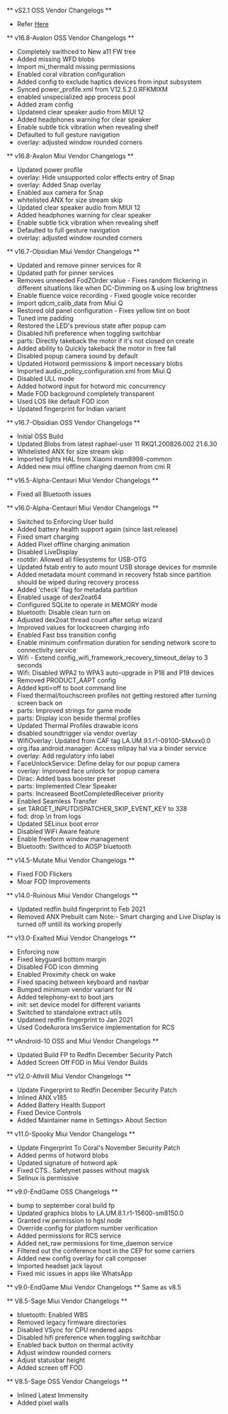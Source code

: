** vS2.1 OSS Vendor Changelogs **

- Refer [Here](https://github.com/SukeeratSG/dump-public/blob/iron/Announcements/raphael.md)

** v16.8-Avalon OSS Vendor Changelogs **
- Completely swithced to New a11 FW tree
- Added missing WFD blobs
- Import mi_thermald missing permissions
- Enabled coral vibration configuration
- Added config to exclude haptics devices from input subsystem
- Synced power_profile.xml from V12.5.2.0.RFKMIXM
- enabled unspecialized app process pool
- Added zram config
- Updateed clear speaker audio from MIUI 12
- Added headphones warning for clear speaker
- Enable subtle tick vibration when revealing shelf
- Defaulted to full gesture navigation
- overlay: adjusted window rounded corners

** v16.8-Avalon Miui Vendor Changelogs **
- Updated power profile
- overlay: Hide unsupported color effects entry of Snap
- overlay: Added Snap overlay
- Enabled aux camera for Snap
- whitelisted ANX for size stream skip
- Updated clear speaker audio from MIUI 12
- Added headphones warning for clear speaker
- Enable subtle tick vibration when revealing shelf
- Defaulted to full gesture navigation
- overlay: adjusted window rounded corners

** v16.7-Obsidian Miui Vendor Changelogs **
- Updated and remove pinner services for R
- Updated path for pinner services
- Removes unneeded FodZOrder value - Fixes random flickering in different situations like when DC-Dimming on & using low brightness
- Enable fluence voice recording - Fixed google voice recorder
- Import qdcm_calib_data from Miui Q
- Restored old panel configuration - Fixes yellow tint on boot
- Tuned ime padding
- Restored the LED's previous state after popup cam
- Disabled hifi preference when toggling switchbar
- parts: Directly takeback the motor if it's not closed on create
- Added ability to Quickly takeback the motor in free fall
- Disabled popup camera sound by default
- Updated Hotword permissions & import necessary blobs
- Imported audio_policy_configuration.xml from Miui Q
- Disabled ULL mode
- Added hotword input for hotword mic concurrency
- Made FOD background completely transparent
- Used LOS like default FOD icon
- Updated fingerprint for Indian variant

** v16.7-Obsidian OSS Vendor Changelogs **
- Initial OSS Build
- Updated Blobs from latest raphael-user 11 RKQ1.200826.002 21.6.30
- Whitelisted ANX for size stream skip
- Imported lights HAL from Xiaomi msm8998-common
- Added new miui offline charging daemon from cmi R


** v16.5-Alpha-Centauri Miui Vendor Changelogs **
- Fixed all Bluetooth issues

** v16.0-Alpha-Centauri Miui Vendor Changelogs **
- Switched to Enforcing User build
- Added battery health support again (since last release)
- Fixed smart charging
- Added Pixel offline charging animation
- Disabled LiveDisplay
- rootdir: Allowed all filesystems for USB-OTG
- Updated fstab entry to auto mount USB storage devices for msmnile
- Added metadata mount command in recovery fstab since partition should be wiped during recovery process
- Added 'check' flag for metadata partition
- Enabled usage of dex2oat64
- Configured SQLite to operate in MEMORY mode
- bluetooth: Disable clean turn on
- Adjusted dex2oat thread count after setup wizard
- Improved values for lockscreen charging info
- Enabled Fast bss transition config
- Enable minimum confirmation duration for sending network score to connectivity service
- Wifi - Extend config_wifi_framework_recovery_timeout_delay to 3 seconds
- Wifi: Disabled WPA2 to WPA3 auto-upgrade in P18 and P19 devices
- Removed PRODUCT_AAPT config
- Added kpti=off to boot command line
- Fixed thermal/touchscreen profiles not getting restored after turning screen back on
- parts: Improved strings for game mode
- parts: Display icon beside thermal profiles
- Updated Thermal Profiles drawable icons
- disabled soundtrigger via vendor overlay
- WifiOverlay: Updated from CAF tag LA.UM.9.1.r1-09100-SMxxx0.0
- org.ifaa.android.manager: Access mlipay hal via a binder service
- overlay: Add regulatory info label
- FaceUnlockService: Define delay for our popup camera
- overlay: Improved face unlock for popup camera
- Dirac: Added bass booster preset
- parts: Implemented Clear Speaker
- parts: Increaseed BootCompletedReceiver priority
- Enabled Seamless Transfer
- set TARGET_INPUTDISPATCHER_SKIP_EVENT_KEY to 338
- fod: drop \n from logs
- Updated SELinux boot error
- Disabled WiFi Aware feature
- Enable freeform window management
- Bluetooth: Swithced to AOSP bluetooth

** v14.5-Mutate Miui Vendor Changelogs **
- Fixed FOD Flickers
- Moar FOD Improvements

** v14.0-Ruinous Miui Vendor Changelogs **
- Updated redfin build fingerprint to Feb 2021
- Removed ANX Prebuilt cam
Note:- Smart charging and Live Display is turned off untill its working properly

** v13.0-Exalted Miui Vendor Changelogs **
- Enforcing now
- Fixed keyguard bottom margin
- Disabled FOD icon dimming
- Enabled Proximity check on wake
- Fixed spacing between keyboard and navbar
- Bumped minimum vendor variant for IN
- Added telephony-ext to boot jars
- init: set device model for different variants
- Switched to standalone extract utils
- Updateed redfin fingerprint to Jan 2021
- Used CodeAurora ImsService implementation for RCS

** vAndroid-10 OSS and Miui Vendor Changelogs **
- Updated Build FP to Redfin December Security Patch
- Added Screen Off FOD in Miui Vendor Builds

** v12.0-Athrill Miui Vendor Changelogs **
- Update Fingerprint to Redfin December Security Patch
- Inlined ANX v185
- Added Battery Health Support
- Fixed Device Controls
- Added Maintainer name in Settings> About Section


** v11.0-Spooky Miui Vendor Changelogs **
- Update Fingerprint To Coral's November Security Patch
- Added perms of hotword blobs
- Updated signature of hotword apk
- Fixed CTS.. Safetynet passes without magisk
- Selinux is permissive


** v9.0-EndGame OSS Changelogs **
- bump to september coral build fp
- Updated graphics blobs to LA.UM.8.1.r1-15600-sm8150.0
- Granted rw permission to hgsl node
- Override config for platform number verification
- Added permissions for RCS service
- Added net_raw permissions for time_daemon service
- Filtered out the conference host in the CEP for some carriers
- Added new config overlay for call composer
- Imported headset jack layout
- Fixed mic issues in apps like WhatsApp

** v9.0-EndGame Miui Vendor Changelogs **
Same as v8.5

** V8.5-Sage Miui Vendor Changelogs **
- bluetooth: Enabled WBS
- Removed legacy firmware directories
- Disabled VSync for CPU rendered apps
- Disabled hifi preference when toggling switchbar
- Enabled back button on thermal activity
- Adjust window rounded corners
- Adjust statusbar height
- Added screen off FOD

** V8.5-Sage OSS Vendor Changelogs **
- Inlined Latest Immensity
- Added pixel walls

